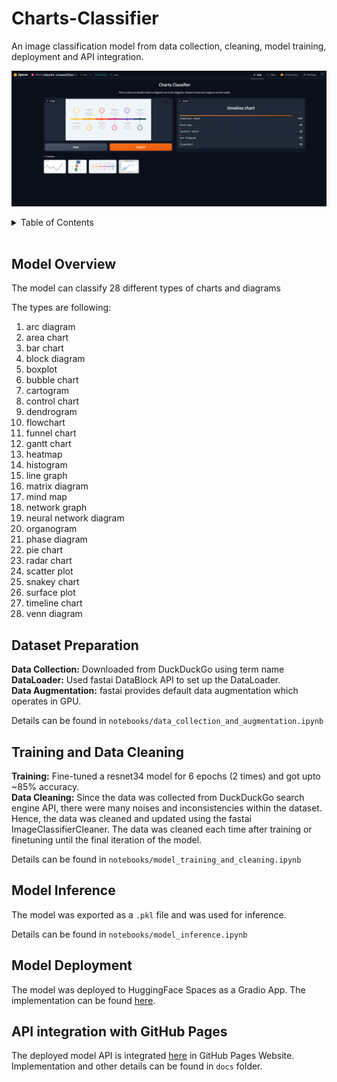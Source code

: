 # Charts-Classifier
An image classification model from data collection, cleaning, model training, deployment and API integration. <br/>

<p align="center">
    <a href="https://huggingface.co/spaces/abir0/charts-classifier">
        <img src = "images/app_screenshot.png" width="800">
    </a>
</p>


<details>
  <summary>Table of Contents</summary>
  <ol>
    <li><a href="#model-overview">Model Overview</a></li>
    <li><a href="#dataset-preparation">Dataset Preparation</a></li>
    <li><a href="#training-and-data-cleaning">Training and Data Cleaning</a></li>
    <li><a href="#model-inference">Model Inference</a></li>
    <li><a href="#model-deployment">Model Deployment</a></li>
  </ol>
</details>

<br>


## Model Overview

The model can classify 28 different types of charts and diagrams <br/>

The types are following: <br/>

1. arc diagram
2. area chart
3. bar chart
4. block diagram
5. boxplot
6. bubble chart
7. cartogram
8. control chart
9. dendrogram
10. flowchart
11. funnel chart
12. gantt chart
13. heatmap
14. histogram
15. line graph
16. matrix diagram
17. mind map
18. network graph
19. neural network diagram
20. organogram
21. phase diagram
22. pie chart
23. radar chart
24. scatter plot
25. snakey chart
26. surface plot
27. timeline chart
28. venn diagram

## Dataset Preparation

**Data Collection:** Downloaded from DuckDuckGo using term name <br/>
**DataLoader:** Used fastai DataBlock API to set up the DataLoader. <br/>
**Data Augmentation:** fastai provides default data augmentation which operates in GPU. <br/>

Details can be found in `notebooks/data_collection_and_augmentation.ipynb`


## Training and Data Cleaning

**Training:** Fine-tuned a resnet34 model for 6 epochs (2 times) and got upto ~85% accuracy. <br/>
**Data Cleaning:** Since the data was collected from DuckDuckGo search engine API, there were many noises and inconsistencies within the dataset. Hence, the data was cleaned and updated using the fastai ImageClassifierCleaner. The data was cleaned each time after training or finetuning until the final iteration of the model. <br/>

Details can be found in `notebooks/model_training_and_cleaning.ipynb`


## Model Inference

The model was exported as a `.pkl` file and was used for inference.

Details can be found in `notebooks/model_inference.ipynb`


## Model Deployment

The model was deployed to HuggingFace Spaces as a Gradio App. The implementation can be found [here](https://huggingface.co/spaces/abir0/charts-classifier). <br/>


## API integration with GitHub Pages

The deployed model API is integrated [here](https://abir0.github.io/Charts-Classifier/) in GitHub Pages Website. Implementation and other details can be found in `docs` folder.
